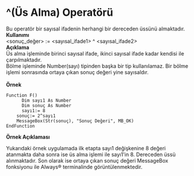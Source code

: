 # ^(Üs Alma) Operatörü

Bu operatör bir sayısal ifadenin herhangi bir dereceden üssünü almaktadır.\
**Kullanımı**\
\<sonuç\_değer> := \<sayısal\_ifade1> ^ \<sayısal\_ifade2>\
**Açıklama**\
Üs alma işleminde birinci sayısal ifade, ikinci sayısal ifade kadar kendisi ile çarpılmaktadır.\
Bölme işleminde Number(sayı) tipinden başka bir tip kullanılamaz. Bir bölme işlemi sonrasında ortaya çıkan sonuç değeri yine sayısaldır.\
\
**Örnek**

```
Function F()
	  Dim sayı1 As Number
	  Dim sonuç As Number
	  sayı1:= 8
    sonuç:= 2^sayı1
    MessageBox(Str(sonuç), "Sonuç Değeri", MB_OK)
EndFunction
```

**Örnek Açıklaması**

Yukarıdaki örnek uygulamada ilk etapta sayı1 değişkenine 8 değeri atanmakta daha sonra ise üs alma işlemi ile sayı1'in 8. Dereceden üssü alınmaktadır. Son olarak ise ortaya çıkan sonuç değeri MessageBox fonksiyonu ile Always® terminalinde görüntülenmektedir.
